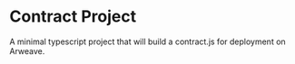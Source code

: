 # Contract Project
A minimal typescript project that will build a contract.js for deployment on Arweave.
